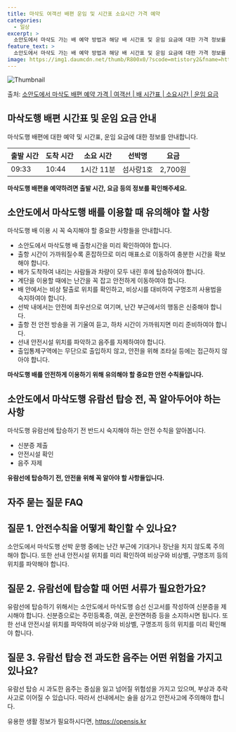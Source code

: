 ```yaml
---
title: 마삭도 여객선 배편 운임 및 시간표 소요시간 가격 예약
categories:
  - 일상
excerpt: >
  소안도에서 마삭도 가는 배 예약 방법과 해당 배 시간표 및 운임 요금에 대한 가격 정보를 안내 드리겠습니다. 안전하고 재밋는 마삭도행 여행을 위해 아래 정보 참고하시기 바랍니다. 마삭도행 배편 예약하기 👈 클릭소안도에서 마삭도행 배 시간표출발 시간도착 시간소요 시간선박명요금09:3310:441시간 11분섬사랑1호2,700원마삭도행 배편 예약하기 👈 클릭소안도에서 마삭도행 여객선 탑승 시 이용수칙소안도에서 마삭도행 배를 이용할 때 꼭 알아두어야 할 이용수칙에 대해 알아봅시다. 중요한 내용 1) 소안도에서 마삭도행 배 출항시간을 미리 확인하여야 합니다. 2) 출항 시간이 가까워질수록 혼잡하므로 미리 매표소로 이동하여 충분한 시간을 확보해야 합니다. 3) 배가 도착하여 내리는 사람들과 차량이 모두 내린 후에 ..
feature_text: >
  소안도에서 마삭도 가는 배 예약 방법과 해당 배 시간표 및 운임 요금에 대한 가격 정보를 안내 드리겠습니다. 안전하고 재밋는 마삭도행 여행을 위해 아래 정보 참고하시기 바랍니다. 마삭도행 배편 예약하기 👈 클릭소안도에서 마삭도행 배 시간표출발 시간도착 시간소요 시간선박명요금09:3310:441시간 11분섬사랑1호2,700원마삭도행 배편 예약하기 👈 클릭소안도에서 마삭도행 여객선 탑승 시 이용수칙소안도에서 마삭도행 배를 이용할 때 꼭 알아두어야 할 이용수칙에 대해 알아봅시다. 중요한 내용 1) 소안도에서 마삭도행 배 출항시간을 미리 확인하여야 합니다. 2) 출항 시간이 가까워질수록 혼잡하므로 미리 매표소로 이동하여 충분한 시간을 확보해야 합니다. 3) 배가 도착하여 내리는 사람들과 차량이 모두 내린 후에 ..
image: https://img1.daumcdn.net/thumb/R800x0/?scode=mtistory2&fname=https%3A%2F%2Fblog.kakaocdn.net%2Fdn%2FbyLh33%2FbtsHB7Q1cav%2FzEeMQtj8HDtqD927RsTGOk%2Fimg.webp
---
```


![Thumbnail](https://img1.daumcdn.net/thumb/R800x0/?scode=mtistory2&fname=https%3A%2F%2Fblog.kakaocdn.net%2Fdn%2FbyLh33%2FbtsHB7Q1cav%2FzEeMQtj8HDtqD927RsTGOk%2Fimg.webp)

<p>출처: <a href="https://opensis.kr/entry/%EC%86%8C%EC%95%88%EB%8F%84%EC%97%90%EC%84%9C-%EB%A7%88%EC%82%AD%EB%8F%84-%EB%B0%B0%ED%8E%B8-%EC%98%88%EC%95%BD-%EA%B0%80%EA%B2%A9-%EC%97%AC%EA%B0%9D%EC%84%A0-%EB%B0%B0-%EC%8B%9C%EA%B0%84%ED%91%9C-%EC%86%8C%EC%9A%94%EC%8B%9C%EA%B0%84-%EC%9A%B4%EC%9E%84-%EC%9A%94%EA%B8%88" rel="dofollow">소안도에서 마삭도 배편 예약 가격 | 여객선 | 배 시간표 | 소요시간 | 운임 요금</a> </p>

## 마삭도행 배편 시간표 및 운임 요금 안내

마삭도행 배편에 대한 예약 및 시간표, 운임 요금에 대한 정보를 안내합니다.

출발 시간 | 도착 시간 | 소요 시간 | 선박명 | 요금  
---|---|---|---|---  
09:33 | 10:44 | 1시간 11분 | 섬사랑1호 | 2,700원  
**마삭도행 배편을 예약하려면 출발 시간, 요금 등의 정보를 확인해주세요.**

## 소안도에서 마삭도행 배를 이용할 때 유의해야 할 사항

마삭도행 배 이용 시 꼭 숙지해야 할 중요한 사항들을 안내합니다.

  * 소안도에서 마삭도행 배 출항시간을 미리 확인하여야 합니다.
  * 출항 시간이 가까워질수록 혼잡하므로 미리 매표소로 이동하여 충분한 시간을 확보해야 합니다.
  * 배가 도착하여 내리는 사람들과 차량이 모두 내린 후에 탑승하여야 합니다.
  * 계단을 이용할 때에는 난간을 꼭 잡고 안전하게 이동하여야 합니다.
  * 배 안에서는 비상 탈출로 위치를 확인하고, 비상시를 대비하여 구명조끼 사용법을 숙지하여야 합니다.
  * 선박 내에서는 안전에 최우선으로 여기며, 난간 부근에서의 행동은 신중해야 합니다.
  * 출항 전 안전 방송을 귀 기울여 듣고, 하차 시간이 가까워지면 미리 준비하여야 합니다.
  * 선내 안전시설 위치를 파악하고 음주를 자제하여야 합니다.
  * 출입통제구역에는 무단으로 출입하지 않고, 안전을 위해 조타실 등에는 접근하지 않아야 합니다.

**마삭도행 배를 안전하게 이용하기 위해 유의해야 할 중요한 안전 수칙들입니다.**

## 소안도에서 마삭도행 유람선 탑승 전, 꼭 알아두어야 하는 사항

마삭도행 유람선에 탑승하기 전 반드시 숙지해야 하는 안전 수칙을 알아봅니다.

  * 신분증 제출
  * 안전시설 확인
  * 음주 자제

**유람선에 탑승하기 전, 안전을 위해 꼭 알아야 할 사항들입니다.**

## 자주 묻는 질문 FAQ

## 질문 1. 안전수칙을 어떻게 확인할 수 있나요?

소안도에서 마삭도행 선박 운행 중에는 난간 부근에 기대거나 장난을 치지 않도록 주의해야 합니다. 또한 선내 안전시설 위치를 미리 확인하여
비상구와 비상벨, 구명조끼 등의 위치를 파악해야 합니다.

## 질문 2. 유람선에 탑승할 때 어떤 서류가 필요한가요?

유람선에 탑승하기 위해서는 소안도에서 마삭도행 승선 신고서를 작성하여 신분증을 제시해야 합니다. 신분증으로는 주민등록증, 여권, 운전면허증
등을 소지하시면 됩니다. 또한 선내 안전시설 위치를 파악하여 비상구와 비상벨, 구명조끼 등의 위치를 미리 확인해야 합니다.

## 질문 3. 유람선 탑승 전 과도한 음주는 어떤 위험을 가지고 있나요?

유람선 탑승 시 과도한 음주는 중심을 잃고 넘어질 위험성을 가지고 있으며, 부상과 추락 사고로 이어질 수 있습니다. 따라서 선내에서는 술을
삼가고 안전사고에 주의해야 합니다.



 

유용한 생활 정보가 필요하시다면, <a href="https://opensis.kr" rel="dofollow">https://opensis.kr</a>


